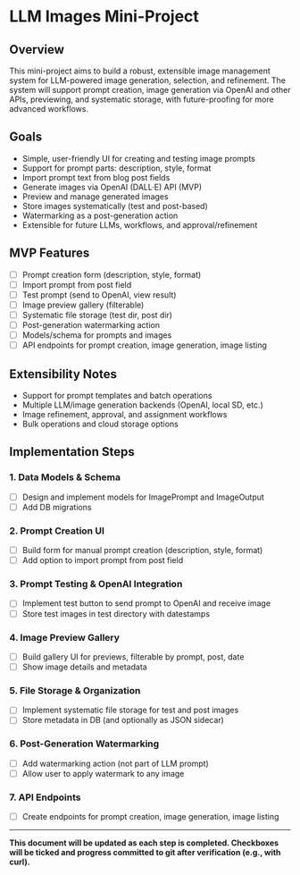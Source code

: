 # LLM Images Mini-Project

## Overview
This mini-project aims to build a robust, extensible image management system for LLM-powered image generation, selection, and refinement. The system will support prompt creation, image generation via OpenAI and other APIs, previewing, and systematic storage, with future-proofing for more advanced workflows.

## Goals
- Simple, user-friendly UI for creating and testing image prompts
- Support for prompt parts: description, style, format
- Import prompt text from blog post fields
- Generate images via OpenAI (DALL·E) API (MVP)
- Preview and manage generated images
- Store images systematically (test and post-based)
- Watermarking as a post-generation action
- Extensible for future LLMs, workflows, and approval/refinement

## MVP Features
- [ ] Prompt creation form (description, style, format)
- [ ] Import prompt from post field
- [ ] Test prompt (send to OpenAI, view result)
- [ ] Image preview gallery (filterable)
- [ ] Systematic file storage (test dir, post dir)
- [ ] Post-generation watermarking action
- [ ] Models/schema for prompts and images
- [ ] API endpoints for prompt creation, image generation, image listing

## Extensibility Notes
- Support for prompt templates and batch operations
- Multiple LLM/image generation backends (OpenAI, local SD, etc.)
- Image refinement, approval, and assignment workflows
- Bulk operations and cloud storage options

## Implementation Steps

### 1. Data Models & Schema
- [ ] Design and implement models for ImagePrompt and ImageOutput
- [ ] Add DB migrations

### 2. Prompt Creation UI
- [ ] Build form for manual prompt creation (description, style, format)
- [ ] Add option to import prompt from post field

### 3. Prompt Testing & OpenAI Integration
- [ ] Implement test button to send prompt to OpenAI and receive image
- [ ] Store test images in test directory with datestamps

### 4. Image Preview Gallery
- [ ] Build gallery UI for previews, filterable by prompt, post, date
- [ ] Show image details and metadata

### 5. File Storage & Organization
- [ ] Implement systematic file storage for test and post images
- [ ] Store metadata in DB (and optionally as JSON sidecar)

### 6. Post-Generation Watermarking
- [ ] Add watermarking action (not part of LLM prompt)
- [ ] Allow user to apply watermark to any image

### 7. API Endpoints
- [ ] Create endpoints for prompt creation, image generation, image listing

---

**This document will be updated as each step is completed. Checkboxes will be ticked and progress committed to git after verification (e.g., with curl).** 